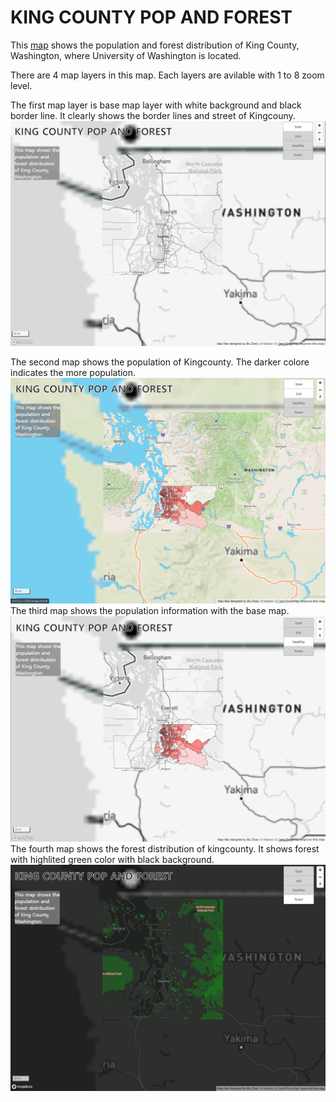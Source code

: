 # KING COUNTY POP AND FOREST

This [map] shows the population and forest distribution of King County, Washington, where University of Washington is located.

[map]: https://dldl1901s.github.io/KING_COUNTY_POP_AND_FOREST/
There are 4 map layers in this map. Each layers are avilable with 1 to 8 zoom level.

The first map layer is base map layer with white background and black border line. It clearly shows the border lines and street of Kingcouny.
![map1](https://github.com/dldl1901s/KING_COUNTY_POP_AND_FOREST/blob/main/img/map1.png?raw=true "map 1")

The second map shows the population of Kingcounty. The darker colore indicates the more population. 
![map2](https://github.com/dldl1901s/KING_COUNTY_POP_AND_FOREST/blob/main/img/map2.png?raw=true "map 1")
The third map shows the population information with the base map.
![map3](https://github.com/dldl1901s/KING_COUNTY_POP_AND_FOREST/blob/main/img/map3.png?raw=true "map 1")
The fourth map shows the forest distribution of kingcounty. It shows forest with highlited green color with black background.
![map4](https://github.com/dldl1901s/KING_COUNTY_POP_AND_FOREST/blob/main/img/map4.png?raw=true "map 4")
